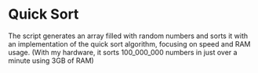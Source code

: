 # Quick Sort

The script generates an array filled with random numbers and sorts it with an implementation of the quick sort algorithm, focusing on speed and RAM usage. (With my hardware, it sorts 100_000_000 numbers in just over a minute using 3GB of RAM) 
